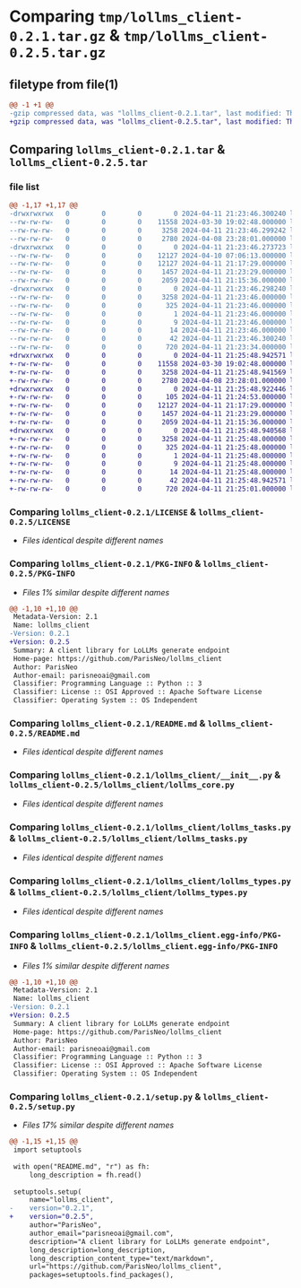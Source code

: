 # Comparing `tmp/lollms_client-0.2.1.tar.gz` & `tmp/lollms_client-0.2.5.tar.gz`

## filetype from file(1)

```diff
@@ -1 +1 @@
-gzip compressed data, was "lollms_client-0.2.1.tar", last modified: Thu Apr 11 21:23:46 2024, max compression
+gzip compressed data, was "lollms_client-0.2.5.tar", last modified: Thu Apr 11 21:25:48 2024, max compression
```

## Comparing `lollms_client-0.2.1.tar` & `lollms_client-0.2.5.tar`

### file list

```diff
@@ -1,17 +1,17 @@
-drwxrwxrwx   0        0        0        0 2024-04-11 21:23:46.300240 lollms_client-0.2.1/
--rw-rw-rw-   0        0        0    11558 2024-03-30 19:02:48.000000 lollms_client-0.2.1/LICENSE
--rw-rw-rw-   0        0        0     3258 2024-04-11 21:23:46.299242 lollms_client-0.2.1/PKG-INFO
--rw-rw-rw-   0        0        0     2780 2024-04-08 23:28:01.000000 lollms_client-0.2.1/README.md
-drwxrwxrwx   0        0        0        0 2024-04-11 21:23:46.273723 lollms_client-0.2.1/lollms_client/
--rw-rw-rw-   0        0        0    12127 2024-04-10 07:06:13.000000 lollms_client-0.2.1/lollms_client/__init__.py
--rw-rw-rw-   0        0        0    12127 2024-04-11 21:17:29.000000 lollms_client-0.2.1/lollms_client/lollms_core.py
--rw-rw-rw-   0        0        0     1457 2024-04-11 21:23:29.000000 lollms_client-0.2.1/lollms_client/lollms_tasks.py
--rw-rw-rw-   0        0        0     2059 2024-04-11 21:15:36.000000 lollms_client-0.2.1/lollms_client/lollms_types.py
-drwxrwxrwx   0        0        0        0 2024-04-11 21:23:46.298240 lollms_client-0.2.1/lollms_client.egg-info/
--rw-rw-rw-   0        0        0     3258 2024-04-11 21:23:46.000000 lollms_client-0.2.1/lollms_client.egg-info/PKG-INFO
--rw-rw-rw-   0        0        0      325 2024-04-11 21:23:46.000000 lollms_client-0.2.1/lollms_client.egg-info/SOURCES.txt
--rw-rw-rw-   0        0        0        1 2024-04-11 21:23:46.000000 lollms_client-0.2.1/lollms_client.egg-info/dependency_links.txt
--rw-rw-rw-   0        0        0        9 2024-04-11 21:23:46.000000 lollms_client-0.2.1/lollms_client.egg-info/requires.txt
--rw-rw-rw-   0        0        0       14 2024-04-11 21:23:46.000000 lollms_client-0.2.1/lollms_client.egg-info/top_level.txt
--rw-rw-rw-   0        0        0       42 2024-04-11 21:23:46.300240 lollms_client-0.2.1/setup.cfg
--rw-rw-rw-   0        0        0      720 2024-04-11 21:23:34.000000 lollms_client-0.2.1/setup.py
+drwxrwxrwx   0        0        0        0 2024-04-11 21:25:48.942571 lollms_client-0.2.5/
+-rw-rw-rw-   0        0        0    11558 2024-03-30 19:02:48.000000 lollms_client-0.2.5/LICENSE
+-rw-rw-rw-   0        0        0     3258 2024-04-11 21:25:48.941569 lollms_client-0.2.5/PKG-INFO
+-rw-rw-rw-   0        0        0     2780 2024-04-08 23:28:01.000000 lollms_client-0.2.5/README.md
+drwxrwxrwx   0        0        0        0 2024-04-11 21:25:48.922446 lollms_client-0.2.5/lollms_client/
+-rw-rw-rw-   0        0        0      105 2024-04-11 21:24:53.000000 lollms_client-0.2.5/lollms_client/__init__.py
+-rw-rw-rw-   0        0        0    12127 2024-04-11 21:17:29.000000 lollms_client-0.2.5/lollms_client/lollms_core.py
+-rw-rw-rw-   0        0        0     1457 2024-04-11 21:23:29.000000 lollms_client-0.2.5/lollms_client/lollms_tasks.py
+-rw-rw-rw-   0        0        0     2059 2024-04-11 21:15:36.000000 lollms_client-0.2.5/lollms_client/lollms_types.py
+drwxrwxrwx   0        0        0        0 2024-04-11 21:25:48.940568 lollms_client-0.2.5/lollms_client.egg-info/
+-rw-rw-rw-   0        0        0     3258 2024-04-11 21:25:48.000000 lollms_client-0.2.5/lollms_client.egg-info/PKG-INFO
+-rw-rw-rw-   0        0        0      325 2024-04-11 21:25:48.000000 lollms_client-0.2.5/lollms_client.egg-info/SOURCES.txt
+-rw-rw-rw-   0        0        0        1 2024-04-11 21:25:48.000000 lollms_client-0.2.5/lollms_client.egg-info/dependency_links.txt
+-rw-rw-rw-   0        0        0        9 2024-04-11 21:25:48.000000 lollms_client-0.2.5/lollms_client.egg-info/requires.txt
+-rw-rw-rw-   0        0        0       14 2024-04-11 21:25:48.000000 lollms_client-0.2.5/lollms_client.egg-info/top_level.txt
+-rw-rw-rw-   0        0        0       42 2024-04-11 21:25:48.942571 lollms_client-0.2.5/setup.cfg
+-rw-rw-rw-   0        0        0      720 2024-04-11 21:25:01.000000 lollms_client-0.2.5/setup.py
```

### Comparing `lollms_client-0.2.1/LICENSE` & `lollms_client-0.2.5/LICENSE`

 * *Files identical despite different names*

### Comparing `lollms_client-0.2.1/PKG-INFO` & `lollms_client-0.2.5/PKG-INFO`

 * *Files 1% similar despite different names*

```diff
@@ -1,10 +1,10 @@
 Metadata-Version: 2.1
 Name: lollms_client
-Version: 0.2.1
+Version: 0.2.5
 Summary: A client library for LoLLMs generate endpoint
 Home-page: https://github.com/ParisNeo/lollms_client
 Author: ParisNeo
 Author-email: parisneoai@gmail.com
 Classifier: Programming Language :: Python :: 3
 Classifier: License :: OSI Approved :: Apache Software License
 Classifier: Operating System :: OS Independent
```

### Comparing `lollms_client-0.2.1/README.md` & `lollms_client-0.2.5/README.md`

 * *Files identical despite different names*

### Comparing `lollms_client-0.2.1/lollms_client/__init__.py` & `lollms_client-0.2.5/lollms_client/lollms_core.py`

 * *Files identical despite different names*

### Comparing `lollms_client-0.2.1/lollms_client/lollms_tasks.py` & `lollms_client-0.2.5/lollms_client/lollms_tasks.py`

 * *Files identical despite different names*

### Comparing `lollms_client-0.2.1/lollms_client/lollms_types.py` & `lollms_client-0.2.5/lollms_client/lollms_types.py`

 * *Files identical despite different names*

### Comparing `lollms_client-0.2.1/lollms_client.egg-info/PKG-INFO` & `lollms_client-0.2.5/lollms_client.egg-info/PKG-INFO`

 * *Files 1% similar despite different names*

```diff
@@ -1,10 +1,10 @@
 Metadata-Version: 2.1
 Name: lollms_client
-Version: 0.2.1
+Version: 0.2.5
 Summary: A client library for LoLLMs generate endpoint
 Home-page: https://github.com/ParisNeo/lollms_client
 Author: ParisNeo
 Author-email: parisneoai@gmail.com
 Classifier: Programming Language :: Python :: 3
 Classifier: License :: OSI Approved :: Apache Software License
 Classifier: Operating System :: OS Independent
```

### Comparing `lollms_client-0.2.1/setup.py` & `lollms_client-0.2.5/setup.py`

 * *Files 17% similar despite different names*

```diff
@@ -1,15 +1,15 @@
 import setuptools
 
 with open("README.md", "r") as fh:
     long_description = fh.read()
 
 setuptools.setup(
     name="lollms_client",
-    version="0.2.1",
+    version="0.2.5",
     author="ParisNeo",
     author_email="parisneoai@gmail.com",
     description="A client library for LoLLMs generate endpoint",
     long_description=long_description,
     long_description_content_type="text/markdown",
     url="https://github.com/ParisNeo/lollms_client",
     packages=setuptools.find_packages(),
```

